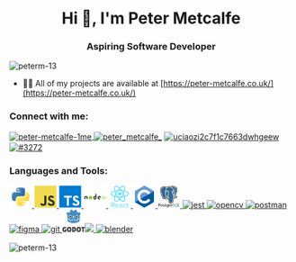 <h1 align="center">Hi 👋, I'm Peter Metcalfe</h1>
<h3 align="center">Aspiring Software Developer</h3>

<p align="left"> <img src="https://komarev.com/ghpvc/?username=peterm-13&label=Profile%20views&color=0e75b6&style=flat" alt="peterm-13" /> </p>

- 👨‍💻 All of my projects are available at [https://peter-metcalfe.co.uk/](https://peter-metcalfe.co.uk/)

<h3 align="left">Connect with me:</h3>
<p align="left">
<a href="https://www.linkedin.com/in/peter-metcalfe-1me/" target="_blank"><img align="center" src="https://raw.githubusercontent.com/rahuldkjain/github-profile-readme-generator/master/src/images/icons/Social/linked-in-alt.svg" alt="peter-metcalfe-1me" height="30" width="40" />
  </a><a href="https://instagram.com/peter_metcalfe_" target="_blank"><img align="center" src="https://raw.githubusercontent.com/rahuldkjain/github-profile-readme-generator/master/src/images/icons/Social/instagram.svg" alt="peter_metcalfe_" height="30" width="40" /></a>
<a href="https://www.youtube.com/channel/UCIaOZi2C7F1C7663DwHgeEw" target="_blank"><img align="center" src="https://raw.githubusercontent.com/rahuldkjain/github-profile-readme-generator/master/src/images/icons/Social/youtube.svg" alt="uciaozi2c7f1c7663dwhgeew" height="30" width="40" /></a>
<a href="https://discord.com/users/409010864033628160" target="_blank"><img align="center" src="https://raw.githubusercontent.com/rahuldkjain/github-profile-readme-generator/master/src/images/icons/Social/discord.svg" alt="#3272" height="30" width="40" /></a>
</p>

<h3 align="left">Languages and Tools:</h3>
<p align="left"> <a href="https://www.python.org" target="_blank" rel="noreferrer"> <img src="https://raw.githubusercontent.com/devicons/devicon/master/icons/python/python-original.svg" alt="python" width="40" height="40"/> </a><a href="https://developer.mozilla.org/en-US/docs/Web/JavaScript" target="_blank" rel="noreferrer"> <img src="https://raw.githubusercontent.com/devicons/devicon/master/icons/javascript/javascript-original.svg" alt="javascript" width="40" height="40"/> </a> <a href="https://www.typescriptlang.org/" target="_blank" rel="noreferrer"> <img src="https://raw.githubusercontent.com/devicons/devicon/master/icons/typescript/typescript-original.svg" alt="typescript" width="40" height="40"/> </a><a href="https://nodejs.org" target="_blank" rel="noreferrer"> <img src="https://raw.githubusercontent.com/devicons/devicon/master/icons/nodejs/nodejs-original-wordmark.svg" alt="nodejs" width="40" height="40"/> </a><a href="https://reactjs.org/" target="_blank" rel="noreferrer"> <img src="https://raw.githubusercontent.com/devicons/devicon/master/icons/react/react-original-wordmark.svg" alt="react" width="40" height="40"/> </a> <a href="https://www.cprogramming.com/" target="_blank" rel="noreferrer"> <img src="https://raw.githubusercontent.com/devicons/devicon/master/icons/c/c-original.svg" alt="c" width="40" height="40"/> </a><a href="https://www.postgresql.org" target="_blank" rel="noreferrer"> <img src="https://raw.githubusercontent.com/devicons/devicon/master/icons/postgresql/postgresql-original-wordmark.svg" alt="postgresql" width="40" height="40"/> </a> <a href="https://jestjs.io" target="_blank" rel="noreferrer"> <img src="https://www.vectorlogo.zone/logos/jestjsio/jestjsio-icon.svg" alt="jest" width="40" height="40"/> </a>  <a href="https://opencv.org/" target="_blank" rel="noreferrer"> <img src="https://www.vectorlogo.zone/logos/opencv/opencv-icon.svg" alt="opencv" width="40" height="40"/> </a> <a href="https://postman.com" target="_blank" rel="noreferrer"> <img src="https://www.vectorlogo.zone/logos/getpostman/getpostman-icon.svg" alt="postman" width="40" height="40"/> </a><a href="https://www.figma.com/" target="_blank" rel="noreferrer"> <img src="https://www.vectorlogo.zone/logos/figma/figma-icon.svg" alt="figma" width="40" height="40"/> </a> <a href="https://git-scm.com/" target="_blank" rel="noreferrer"> <img src="https://www.vectorlogo.zone/logos/git-scm/git-scm-icon.svg" alt="git" width="40" height="40"/> </a> <a href="https://godotengine.org/en" target="_blank"><img src="https://raw.githubusercontent.com/devicons/devicon/1119b9f84c0290e0f0b38982099a2bd027a48bf1/icons/godot/godot-original-wordmark.svg" width=40/></a><a href="https://www.autodesk.co.uk/products/fusion-360/overview" target="_blank"><img src="https://i.ytimg.com/an/XD7HBFlIFMM/73075643-6561-4a39-a0e0-f9c3e426a06a_mq.jpg?v=5cb4d821" width=40/></a><a href="https://www.blender.org/" target="_blank" rel="noreferrer"> <img src="https://download.blender.org/branding/community/blender_community_badge_white.svg" alt="blender" width="40" height="40"/> </a> </p>

<p><img align="center" src="https://github-readme-stats.vercel.app/api/top-langs?username=peterm-13&show_icons=true&locale=en&layout=compact" alt="peterm-13" /></p>
